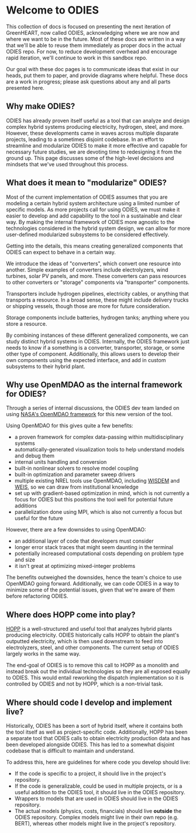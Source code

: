 # Welcome to ODIES

This collection of docs is focused on presenting the next iteration of GreenHEART, now called ODIES, acknowledging where we are now and where we want to be in the future.
Most of these docs are written in a way that we'll be able to reuse them immediately as proper docs in the actual ODIES repo.
For now, to reduce development overhead and encourage rapid iteration, we'll continue to work in this sandbox repo.

Our goal with these doc pages is to communicate ideas that exist in our heads, put them to paper, and provide diagrams where helpful.
These docs are a work in progress; please ask questions about any and all parts presented here.

## Why make ODIES?

ODIES has already proven itself useful as a tool that can analyze and design complex hybrid systems producing electricity, hydrogen, steel, and more.
However, these developments came in waves across multiple disparate projects, leading to a sometimes disjoint codebase.
In an effort to streamline and modularize ODIES to make it more effective and capable for necessary future studies, we are devoting time to redesigning it from the ground up.
This page discusses some of the high-level decisions and mindsets that we've used throughout this process.

## What does it mean to "modularize" ODIES?

Most of the current implementation of ODIES assumes that you are modeling a certain hybrid system architecture using a limited number of specific models.
As more projects call for using ODIES, we must make it easier to develop and add capability to the tool in a sustainable and clear way.
By making the internal framework of ODIES more agnostic to the technologies considered in the hybrid system design, we can allow for more user-defined modularized subsystems to be considered effectively.

Getting into the details, this means creating generalized components that ODIES can expect to behave in a certain way.

We introduce the ideas of "converters", which convert one resource into another.
Simple examples of converters include electrolyzers, wind turbines, solar PV panels, and more.
These converters can pass resources to other converters or "storage" components via "transporter" components.

Transporters include hydrogen pipelines, electricity cables, or anything that transports a resource.
In a broad sense, these might include delivery trucks or shipping vessels, though those are more for future consideration.

Storage components include batteries, hydrogen tanks; anything where you store a resource.

By combining instances of these different generalized components, we can study distinct hybrid systems in ODIES.
Internally, the ODIES framework just needs to know if a something is a converter, transporter, storage, or some other type of component.
Additionally, this allows users to develop their own components using the expected interface, and add in custom subsystems to their hybrid plant. 

## Why use OpenMDAO as the internal framework for ODIES?

Through a series of internal discussions, the ODIES dev team landed on using [NASA's OpenMDAO framework](https://github.com/OpenMDAO/OpenMDAO/) for this new version of the tool.

Using OpenMDAO for this gives quite a few benefits:
- a proven framework for complex data-passing within multidisciplinary systems
- automatically-generated visualization tools to help understand models and debug them
- internal units handling and conversion
- built-in nonlinear solvers to resolve model coupling
- built-in optimization and parameter sweep drivers
- multiple existing NREL tools use OpenMDAO, including [WISDEM](https://github.com/WISDEM/WISDEM/) and [WEIS](https://github.com/WISDEM/WEIS), so we can draw from institutional knowledge
- set up with gradient-based optimization in mind, which is not currently a focus for ODIES but this positions the tool well for potential future additions
- parallelization done using MPI, which is also not currently a focus but useful for the future

However, there are a few downsides to using OpenMDAO:
- an additional layer of code that developers must consider
- longer error stack traces that might seem daunting in the terminal
- potentially increased computational costs depending on problem type and size
- it isn't great at optimizing mixed-integer problems

The benefits outweighed the downsides, hence the team's choice to use OpenMDAO going forward.
Additionally, we can code ODIES in a way to minimize some of the potential issues, given that we're aware of them before refactoring ODIES.

## Where does HOPP come into play?

[HOPP](https://github.com/NREL/HOPP) is a well-structured and useful tool that analyzes hybrid plants producing electricity.
ODIES historically calls HOPP to obtain the plant's outputted electricity, which is then used downstream to feed into electrolyzers, steel, and other components.
The current setup of ODIES largely works in the same way.

The end-goal of ODIES is to remove this call to HOPP as a monolith and instead break out the individual technologies so they are all exposed equally to ODIES.
This would entail reworking the dispatch implementation so it is controlled by ODIES and not by HOPP, which is a non-trivial task.

## Where should code I develop and implement live?

Historically, ODIES has been a sort of hybrid itself, where it contains both the tool itself as well as project-specific code.
Additionally, HOPP has been a separate tool that ODIES calls to obtain electricity production data and has been developed alongside ODIES.
This has led to a somewhat disjoint codebase that is difficult to maintain and understand.

To address this, here are guidelines for where code you develop should live:
- If the code is specific to a project, it should live in the project's repository.
- If the code is generalizable, could be used in multiple projects, or is a useful addition to the ODIES tool, it should live in the ODIES repository.
- Wrappers to models that are used in ODIES should live in the ODIES repository.
- The actual models (physics, costs, financials) should live **outside** the ODIES repository. Complex models might live in their own repo (e.g. BERT), whereas other models might live in the project's repository.